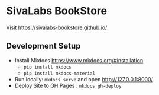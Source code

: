 # SivaLabs BookStore

Visit https://sivalabs-bookstore.github.io/

## Development Setup
* Install Mkdocs https://www.mkdocs.org/#installation
  * `pip install mkdocs`
  * `pip install mkdocs-material`
* Run locally: `mkdocs serve` and open http://127.0.0.1:8000/
* Deploy Site to GH Pages : `mkdocs gh-deploy`
